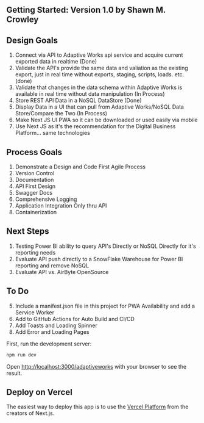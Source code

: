 
## Getting Started: Version 1.0  by Shawn M. Crowley

## Design Goals

1. Connect via API to Adaptive Works api service and acquire current exported data in realtime (Done)
2. Validate the API's provide the same data and valiation as the existing export, just in real time without exports, staging, scripts, loads. etc. (done)
3. Validate that changes in the data schema within Adaptive Works is available in real time without data manipulation (In Process)
4. Store REST API Data in a NoSQL DataStore (Done)
5. Display Data in a UI that can pull from Adaptive Works/NoSQL Data Store/Compare the Two (In Process)
6. Make Next JS UI PWA so it can be downloaded or used easily via mobile
7. Use Next JS as it's the recommendation for the Digital Business Platform... same technologies

## Process Goals

1. Demonstrate a Design and Code First Agile Process
2. Version Control
3. Documentation
4. API First Design
5. Swagger Docs
6. Comprehensive Logging
7. Application Integration Only thru API
5. Containerization

## Next Steps

1. Testing Power BI ability to query API's Directly or NoSQL Directly for it's reporting needs
2. Evaluate API push directly to a SnowFlake Warehouse for Power BI reporting and remove NoSQL
3. Evaluate API vs. AirByte OpenSource

## To Do

5. Include a manifest.json file in this project for PWA Availability and add a Service Worker
6. Add to GitHub Actions for Auto Build and CI/CD
7. Add Toasts and Loading Spinner 
8. Add Error and Loading Pages

First, run the development server:

```bash
npm run dev

```

Open [http://localhost:3000/adaptiveworks](http://localhost:3000/adaptiveworks) with your browser to see the result.


## Deploy on Vercel

The easiest way to deploy this app is to use the [Vercel Platform](https://vercel.com/new?utm_medium=default-template&filter=next.js&utm_source=create-next-app&utm_campaign=create-next-app-readme) from the creators of Next.js.
